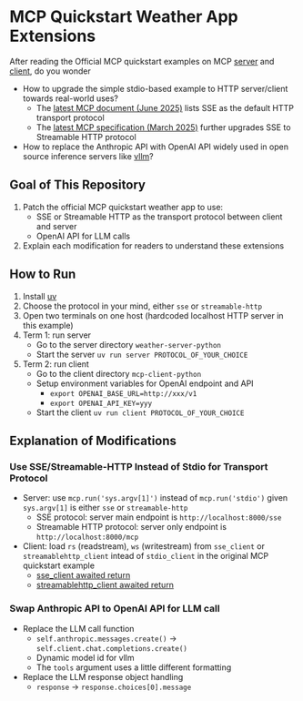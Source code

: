 # MCP Quickstart Weather App Extensions

After reading the Official MCP quickstart examples on MCP [server](https://modelcontextprotocol.io/quickstart/server) and [client](https://modelcontextprotocol.io/quickstart/client), do you wonder
- How to upgrade the simple stdio-based example to HTTP server/client towards real-world uses?
  - The [latest MCP document (June 2025)](https://modelcontextprotocol.io/docs/concepts/transports) lists SSE as the default HTTP transport protocol
  - The [latest MCP specification (March 2025)](https://modelcontextprotocol.io/specification/2025-03-26/basic/transports) further upgrades SSE to Streamable HTTP protocol
- How to replace the Anthropic API with OpenAI API widely used in open source inference servers like [vllm](https://docs.vllm.ai/en/latest/)?

## Goal of This Repository

1. Patch the official MCP quickstart weather app to use:
    - SSE or Streamable HTTP as the transport protocol between client and server
    - OpenAI API for LLM calls
2. Explain each modification for readers to understand these extensions

## How to Run

1. Install [uv](https://docs.astral.sh)
2. Choose the protocol in your mind, either `sse` or `streamable-http`
3. Open two terminals on one host (hardcoded localhost HTTP server in this example)
4. Term 1: run server
    - Go to the server directory `weather-server-python`
    - Start the server `uv run server PROTOCOL_OF_YOUR_CHOICE`
5. Term 2: run client
    - Go to the client directory `mcp-client-python`
    - Setup environment variables for OpenAI endpoint and API
        - `export OPENAI_BASE_URL=http://xxx/v1`
        - `export OPENAI_API_KEY=yyy`
    - Start the client `uv run client PROTOCOL_OF_YOUR_CHOICE`

## Explanation of Modifications

### Use SSE/Streamable-HTTP Instead of Stdio for Transport Protocol

- Server: use `mcp.run('sys.argv[1]')` instead of `mcp.run('stdio')` given `sys.argv[1]` is either `sse` or `streamable-http`
    - SSE protocol: server main endpoint is `http://localhost:8000/sse`
    - Streamable HTTP protocol: server only endpoint is `http://localhost:8000/mcp`
- Client: load `rs` (readstream), `ws` (writestream) from `sse_client` or `streamablehttp_client` intead of `stdio_client` in the original MCP quickstart example
    - [sse_client awaited return](https://github.com/modelcontextprotocol/python-sdk/blob/main/src/mcp/client/sse.py#L155)
    - [streamablehttp_client awaited return](https://github.com/modelcontextprotocol/python-sdk/blob/main/src/mcp/client/streamable_http.py#L492)

### Swap Anthropic API to OpenAI API for LLM call

- Replace the LLM call function
    - `self.anthropic.messages.create()` -> `self.client.chat.completions.create()`
    - Dynamic model id for vllm
    - The `tools` argument uses a little different formatting
- Replace the LLM response object handling
    - `response` -> `response.choices[0].message`
